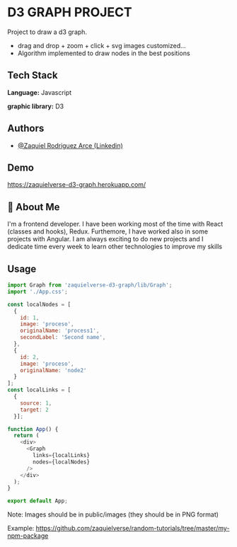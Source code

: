
# D3 GRAPH PROJECT

Project to draw a d3 graph.
   - drag and drop + zoom + click + svg images customized...
   - Algorithm implemented to draw nodes in the best positions


## Tech Stack

**Language:** Javascript

**graphic library:** D3


## Authors

- [@Zaquiel Rodriguez Arce (Linkedin)](https://www.linkedin.com/in/zaquiel-rodriguez-arce-728bb9141)


## Demo

https://zaquielverse-d3-graph.herokuapp.com/


## 🚀 About Me
I'm a frontend developer. I have been working most of the time with React (classes and hooks), Redux. Furthemore, I have worked also in some projects with Angular. I am always exciting to do new projects and I dedicate time every week to learn other technologies to improve my skills


## Usage

```javascript
import Graph from 'zaquielverse-d3-graph/lib/Graph';
import './App.css';

const localNodes = [
  {
    id: 1,
    image: 'proceso',
    originalName: 'process1',
    secondLabel: 'Second name',
  },
  {
    id: 2,
    image: 'proceso',
    originalName: 'node2'
  }
];
const localLinks = [
  {
    source: 1,
    target: 2
  }];

function App() {
  return (
    <div>
      <Graph
        links={localLinks}
        nodes={localNodes}
      />
    </div>
  );
}

export default App;
```

Note: Images should be in public/images (they should be in PNG format)

Example: https://github.com/zaquielverse/random-tutorials/tree/master/my-npm-package


